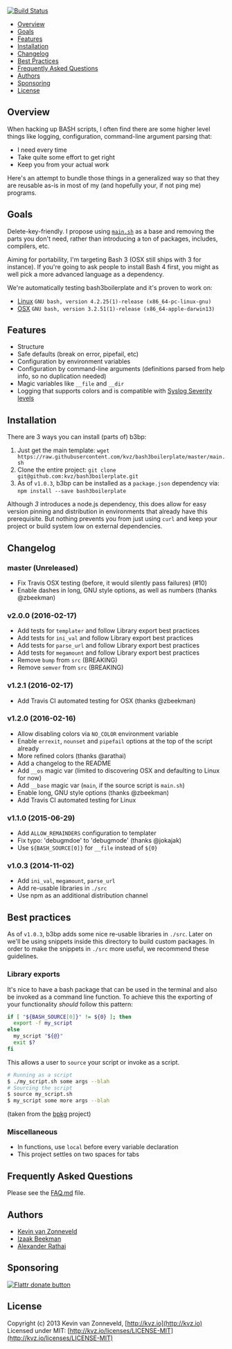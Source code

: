 <!-- badges/ -->
[![Build Status](https://travis-ci.org/kvz/bash3boilerplate.svg?branch=master)](https://travis-ci.org/kvz/bash3boilerplate)
<!-- /badges -->
[This document is formatted with GitHub-Flavored Markdown.    ]:#
[For better viewing, including hyperlinks, read it online at  ]:#
[https://github.com/kvz/bash3boilerplate/blob/master/README.md]:#

* [Overview](#overview)
* [Goals](#goals)
* [Features](#features)
* [Installation](#installation)
* [Changelog](#changelog)
* [Best Practices](#best-practices)
* [Frequently Asked Questions](#frequently-asked-questions)
* [Authors](#authors)
* [Sponsoring](#sponsoring)
* [License](#license)

## Overview

When hacking up BASH scripts, I often find there are some
higher level things like logging, configuration, command-line argument
parsing that:

 - I need every time
 - Take quite some effort to get right
 - Keep you from your actual work

Here's an attempt to bundle those things in a generalized way so that
they are reusable as-is in most of my (and hopefully your, if not ping
me) programs.

## Goals

Delete-key-friendly. I propose using [`main.sh`](./main.sh) as a base and removing the
parts you don't need, rather than introducing a ton of packages, includes, compilers, etc.

Aiming for portability, I'm targeting Bash 3 (OSX still ships
with 3 for instance). If you're going to ask people to install
Bash 4 first, you might as well pick a more advanced language as a
dependency.

We're automatically testing bash3boilerplate and it's proven to work on:

- [Linux](https://travis-ci.org/kvz/bash3boilerplate/jobs/109804166#L91) `GNU bash, version 4.2.25(1)-release (x86_64-pc-linux-gnu)`
- [OSX](https://travis-ci.org/kvz/bash3boilerplate/jobs/109804167#L2453) `GNU bash, version 3.2.51(1)-release (x86_64-apple-darwin13)`

## Features

- Structure
- Safe defaults (break on error, pipefail, etc)
- Configuration by environment variables
- Configuration by command-line arguments (definitions parsed from help info,
  so no duplication needed)
- Magic variables like `__file` and `__dir`
- Logging that supports colors and is compatible with [Syslog Severity levels](http://en.wikipedia.org/wiki/Syslog#Severity_levels)

## Installation

There are 3 ways you can install (parts of) b3bp:

1. Just get the main template: `wget https://raw.githubusercontent.com/kvz/bash3boilerplate/master/main.sh`
2. Clone the entire project: `git clone git@github.com:kvz/bash3boilerplate.git`
3. As of `v1.0.3`, b3bp can be installed as a `package.json` dependency via: `npm install --save bash3boilerplate`

Although *3* introduces a node.js dependency, this does allow for easy version pinning and distribution in environments that already have this prerequisite. But nothing prevents you from just using `curl` and keep your project or build system low on external dependencies.

## Changelog

### master (Unreleased)

- Fix Travis OSX testing (before, it would silently pass failures) (#10)
- Enable dashes in long, GNU style options, as well as numbers (thanks @zbeekman)

### v2.0.0 (2016-02-17)

- Add tests for `templater` and follow Library export best practices
- Add tests for `ini_val` and follow Library export best practices
- Add tests for `parse_url` and follow Library export best practices
- Add tests for `megamount` and follow Library export best practices
- Remove `bump` from `src` (BREAKING)
- Remove `semver` from `src` (BREAKING)

### v1.2.1 (2016-02-17)

- Add Travis CI automated testing for OSX (thanks @zbeekman)

### v1.2.0 (2016-02-16)

- Allow disabling colors via `NO_COLOR` environment variable
- Enable `errexit`, `nounset` and `pipefail` options at the top of the script already
- More refined colors (thanks @arathai)
- Add a changelog to the README
- Add `__os` magic var (limited to discovering OSX and defaulting to Linux for now)
- Add `__base` magic var (`main`, if the source script is `main.sh`)
- Enable long, GNU style options (thanks @zbeekman)
- Add Travis CI automated testing for Linux

### v1.1.0 (2015-06-29)

- Add `ALLOW_REMAINDERS` configuration to templater
- Fix typo: 'debugmdoe' to 'debugmode' (thanks @jokajak)
- Use `${BASH_SOURCE[0]}` for `__file` instead of `${0}`

### v1.0.3 (2014-11-02)

- Add `ini_val`, `megamount`, `parse_url`
- Add re-usable libraries in `./src`
- Use npm as an additional distribution channel

## Best practices

As of `v1.0.3`, b3bp adds some nice re-usable libraries in `./src`. Later on we'll be using snippets inside this directory to build custom packages. In order to make the snippets in `./src` more useful, we recommend these guidelines.

### Library exports

It's nice to have a bash package that can be used in the terminal and also be invoked as a command line function. To achieve this the exporting of your functionality *should* follow this pattern:

```bash
if [ "${BASH_SOURCE[0]}" != ${0} ]; then
  export -f my_script
else
  my_script "${@}"
  exit $?
fi
```

This allows a user to `source` your script or invoke as a script.

```bash
# Running as a script
$ ./my_script.sh some args --blah
# Sourcing the script
$ source my_script.sh
$ my_script some more args --blah
```

(taken from the [bpkg](https://raw.githubusercontent.com/bpkg/bpkg/master/README.md) project)

### Miscellaneous

- In functions, use `local` before every variable declaration
- This project settles on two spaces for tabs

## Frequently Asked Questions

Please see the [FAQ.md](./FAQ.md) file.

## Authors

- [Kevin van Zonneveld](<http://kvz.io>)
- [Izaak Beekman](<https://izaakbeekman.com/>)
- [Alexander Rathai](mailto:<Alexander.Rathai@gmail.com>)

## Sponsoring

<!-- badges/ -->
[![Flattr donate button](http://img.shields.io/flattr/donate.png?color=green)](https://flattr.com/submit/auto?user_id=kvz&url=https://github.com/kvz/bash3boilerplate&title=bash3boilerplate&language=&tags=github&category=software "Sponsor the development of bash3boilerplate via Flattr")
<!-- /badges -->

## License

Copyright (c) 2013 Kevin van Zonneveld, [http://kvz.io](http://kvz.io)  
Licensed under MIT: [http://kvz.io/licenses/LICENSE-MIT](http://kvz.io/licenses/LICENSE-MIT)
